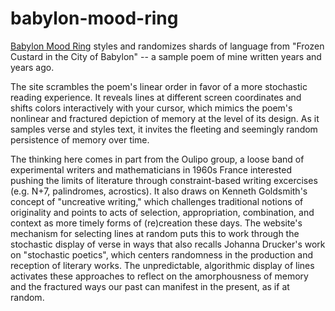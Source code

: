 # babylon-mood-ring

[Babylon Mood Ring](https://zmuhls.github.io/babylon-mood-ring/) styles and randomizes shards of language from "Frozen Custard in the City of Babylon" -- a sample poem of mine written years and years ago. 

The site scrambles the poem's linear order in favor of a more stochastic reading experience. It reveals lines at different screen coordinates and shifts colors interactively with your cursor, which mimics the poem's nonlinear and fractured depiction of memory at the level of its design. As it samples verse and styles text, it invites the fleeting and seemingly random persistence of memory over time.

The thinking here comes in part from the Oulipo group, a loose band of experimental writers and mathematicians in 1960s France interested pushing the limits of literature through constraint-based writing excercises (e.g. N+7, palindromes, acrostics). It also draws on Kenneth Goldsmith's concept of "uncreative writing," which challenges traditional notions of originality and points to acts of selection, appropriation, combination, and context as more timely forms of (re)creation these days. The website's mechanism for selecting lines at random puts this to work through the stochastic display of verse in ways that also recalls Johanna Drucker's work on "stochastic poetics", which centers randomness in the production and reception of literary works. The unpredictable, algorithmic display of lines activates these approaches to reflect on the amorphousness of memory and the fractured ways our past can manifest in the present, as if at random.

